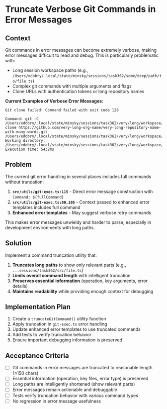 # Truncate Verbose Git Commands in Error Messages

## Context

Git commands in error messages can become extremely verbose, making error messages difficult to read and debug. This is particularly problematic with:

- Long session workspace paths (e.g., `/Users/edobry/.local/state/minsky/sessions/task362/some/deep/path/to/file.ts`)
- Complex git commands with multiple arguments and flags
- Clone URLs with authentication tokens or long repository names

**Current Examples of Verbose Error Messages:**
```
Git clone failed: Command failed with exit code 128

Command: git -C /Users/edobry/.local/state/minsky/sessions/task362/very/long/workspace/path clone https://github.com/very-long-org-name/very-long-repository-name-with-many-words.git /Users/edobry/.local/state/minsky/sessions/task362/very/long/workspace/path/destination
Working directory: /Users/edobry/.local/state/minsky/sessions/task362/very/long/workspace/path
Execution time: 5432ms
```

## Problem

The current git error handling in several places includes full commands without truncation:

1. **`src/utils/git-exec.ts:115`** - Direct error message construction with `Command: ${fullCommand}`
2. **`src/utils/git-exec.ts:80,105`** - Context passed to enhanced error templates includes full command
3. **Enhanced error templates** - May suggest verbose retry commands

This makes error messages unwieldy and harder to parse, especially in development environments with long paths.

## Solution

Implement a command truncation utility that:

1. **Truncates long paths** to show only relevant parts (e.g., `...sessions/task362/src/file.ts`)
2. **Limits overall command length** with intelligent truncation
3. **Preserves essential information** (operation, key arguments, error details)
4. **Maintains readability** while providing enough context for debugging

## Implementation Plan

1. Create a `truncateGitCommand()` utility function
2. Apply truncation in `git-exec.ts` error handling
3. Update enhanced error templates to use truncated commands
4. Add tests to verify truncation behavior
5. Ensure important debugging information is preserved

## Acceptance Criteria

- [ ] Git commands in error messages are truncated to reasonable length (≤150 chars)
- [ ] Essential information (operation, key files, error type) is preserved
- [ ] Long paths are intelligently shortened (show relevant parts)
- [ ] Error messages remain actionable and debuggable
- [ ] Tests verify truncation behavior with various command types
- [ ] No regression in error message usefulness
